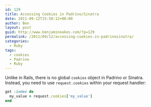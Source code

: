 ```yaml
---
id: 129
title: Accessing Cookies in Padrino/Sinatra
date: 2011-09-12T15:50:12+00:00
author: Ben
layout: post
guid: http://www.benjaminoakes.com/?p=129
permalink: /2011/09/12/accessing-cookies-in-padrinosinatra/
categories:
  - Ruby
tags:
  - cookies
  - Padrino
  - Ruby
---
```

Unlike in Rails, there is no global `cookies` object in Padrino or Sinatra. Instead, you need to use `request.cookies` within your request handler:

```ruby
get :index do
  my_value = request.cookies['my_value']
end
```